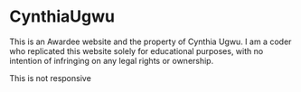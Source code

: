 # CynthiaUgwu

This is an Awardee website and the property of Cynthia Ugwu. I am a coder who replicated this website solely for educational purposes, with no intention of infringing on any legal rights or ownership.

This is not responsive

